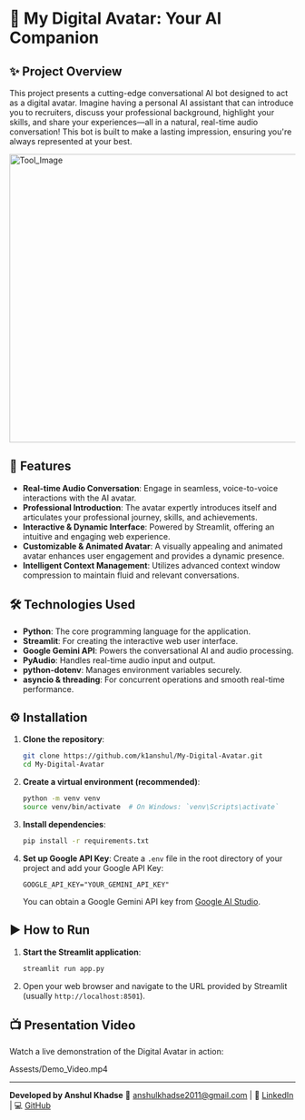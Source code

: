 # 🎤 My Digital Avatar: Your AI Companion

## ✨ Project Overview

This project presents a cutting-edge conversational AI bot designed to act as a digital avatar. Imagine having a personal AI assistant that can introduce you to recruiters, discuss your professional background, highlight your skills, and share your experiences—all in a natural, real-time audio conversation! This bot is built to make a lasting impression, ensuring you're always represented at your best.

<img width="934" height="508" alt="Tool_Image" src="https://github.com/user-attachments/assets/e0dded5a-8f8d-4715-a11c-2e754d6fb371" />


## 🚀 Features

-   **Real-time Audio Conversation**: Engage in seamless, voice-to-voice interactions with the AI avatar.
-   **Professional Introduction**: The avatar expertly introduces itself and articulates your professional journey, skills, and achievements.
-   **Interactive & Dynamic Interface**: Powered by Streamlit, offering an intuitive and engaging web experience.
-   **Customizable & Animated Avatar**: A visually appealing and animated avatar enhances user engagement and provides a dynamic presence.
-   **Intelligent Context Management**: Utilizes advanced context window compression to maintain fluid and relevant conversations.

## 🛠️ Technologies Used

-   **Python**: The core programming language for the application.
-   **Streamlit**: For creating the interactive web user interface.
-   **Google Gemini API**: Powers the conversational AI and audio processing.
-   **PyAudio**: Handles real-time audio input and output.
-   **python-dotenv**: Manages environment variables securely.
-   **asyncio & threading**: For concurrent operations and smooth real-time performance.

## ⚙️ Installation

1.  **Clone the repository**:
    ```bash
    git clone https://github.com/k1anshul/My-Digital-Avatar.git
    cd My-Digital-Avatar
    ```

2.  **Create a virtual environment (recommended)**:
    ```bash
    python -m venv venv
    source venv/bin/activate  # On Windows: `venv\Scripts\activate`
    ```

3.  **Install dependencies**:
    ```bash
    pip install -r requirements.txt
    ```

4.  **Set up Google API Key**:
    Create a `.env` file in the root directory of your project and add your Google API Key:
    ```
    GOOGLE_API_KEY="YOUR_GEMINI_API_KEY"
    ```
    You can obtain a Google Gemini API key from [Google AI Studio](https://aistudio.google.com/app/apikey).

## ▶️ How to Run

1.  **Start the Streamlit application**:
    ```bash
    streamlit run app.py
    ```

2.  Open your web browser and navigate to the URL provided by Streamlit (usually `http://localhost:8501`).

## 📺 Presentation Video

Watch a live demonstration of the Digital Avatar in action:

Assests/Demo_Video.mp4

---
**Developed by Anshul Khadse**
📧 anshulkhadse2011@gmail.com | 🔗 [LinkedIn](https://www.linkedin.com/in/k1anshul) | 💻 [GitHub](https://github.com/k1anshul)
